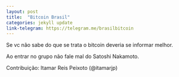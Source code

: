 ```yaml
---
layout: post
title:  "Bitcoin Brasil"
categories: jekyll update
link-telegram: https://telegram.me/brasilbitcoin
---
```


Se vc não sabe do que se trata o bitcoin deveria se informar melhor.

Ao entrar no grupo não fale mal do Satoshi Nakamoto.

Contribuição: Itamar Reis Peixoto (@itamarjp)